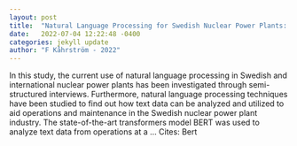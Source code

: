 ```yaml
---
layout: post
title:  "Natural Language Processing for Swedish Nuclear Power Plants: A study of the challenges of applying Natural language processing in Operations and Maintenance …"
date:   2022-07-04 12:22:48 -0400
categories: jekyll update
author: "F Kåhrström - 2022"
---
```

In this study, the current use of natural language processing in Swedish and international nuclear power plants has been investigated through semi-structured interviews. Furthermore, natural language processing techniques have been studied to find out how text data can be analyzed and utilized to aid operations and maintenance in the Swedish nuclear power plant industry. The state-of-the-art transformers model BERT was used to analyze text data from operations at a …
Cites: ‪Bert‬  